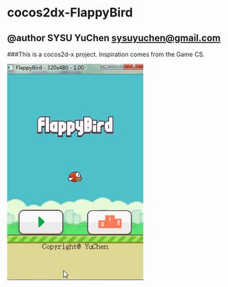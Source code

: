 cocos2dx-FlappyBird
===================
@author SYSU YuChen
sysuyuchen@gmail.com
---------------------
###This is a cocos2d-x project.
    Inspiration comes from the Game CS.

![github screen1](/images/bird.gif)
